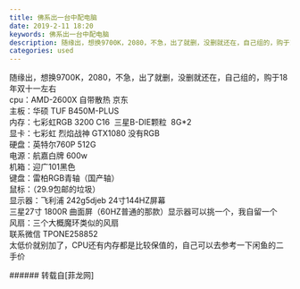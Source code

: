 ```yaml
---
title: 佛系出一台中配电脑
date: 2019-2-11 18:20
keywords: 佛系出一台中配电脑
description: 随缘出，想换9700K，2080，不急，出了就删，没删就还在，自己组的，购于18年双十一左右cpu：AMD-2600X 自带散热 京东主板：华硕 TUF B450M-PLUS内存：七彩虹RGB 3200 C16  三星B-DIE颗粒  8G*2显卡：七彩虹 烈焰战神 GTX1080 没有RGB硬盘：英特尔760P 512G电源：航嘉白牌 600w机箱：迎广101黑色键盘：雷柏RGB青轴（国产轴）鼠标：（29.9包邮的垃圾）显示器：飞利浦 242g5djeb 24寸144HZ屏幕三星27寸 1800R 曲面屏（60HZ普通的那款）显示器可以挑一个，我自留一个风扇：三个大概魔环类似的风扇联系微信 TPONE258852太低价就别加了，CPU还有内存都是比较保值的，自己可以去参考一下闲鱼的二手价
categories: used
---
```

<td class="t_f" id="postmessage_2968775">

随缘出，想换9700K，2080，不急，出了就删，没删就还在，自己组的，购于18年双十一左右<br/>
cpu：AMD-2600X 自带散热 京东<br/>
主板：华硕 TUF B450M-PLUS<br/>
内存：七彩虹RGB 3200 C16  三星B-DIE颗粒  8G*2<br/>
显卡：七彩虹 烈焰战神 GTX1080 没有RGB<br/>
硬盘：英特尔760P 512G<br/>
电源：航嘉白牌 600w<br/>
机箱：迎广101黑色<br/>
键盘：雷柏RGB青轴（国产轴）<br/>
鼠标：（29.9包邮的垃圾）<br/>
显示器：飞利浦 242g5djeb 24寸144HZ屏幕<br/>
三星27寸 1800R 曲面屏（60HZ普通的那款）显示器可以挑一个，我自留一个<br/>
风扇：三个大概魔环类似的风扇<br/>
联系微信 TPONE258852<br/>
太低价就别加了，CPU还有内存都是比较保值的，自己可以去参考一下闲鱼的二手价<br/>
</td>
###### 转载自[菲龙网]